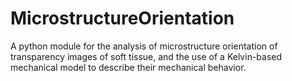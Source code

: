 # MicrostructureOrientation

A python module for the analysis of microstructure orientation  of transparency 
images of soft tissue, and the use of a Kelvin-based mechanical model to
describe their mechanical behavior.